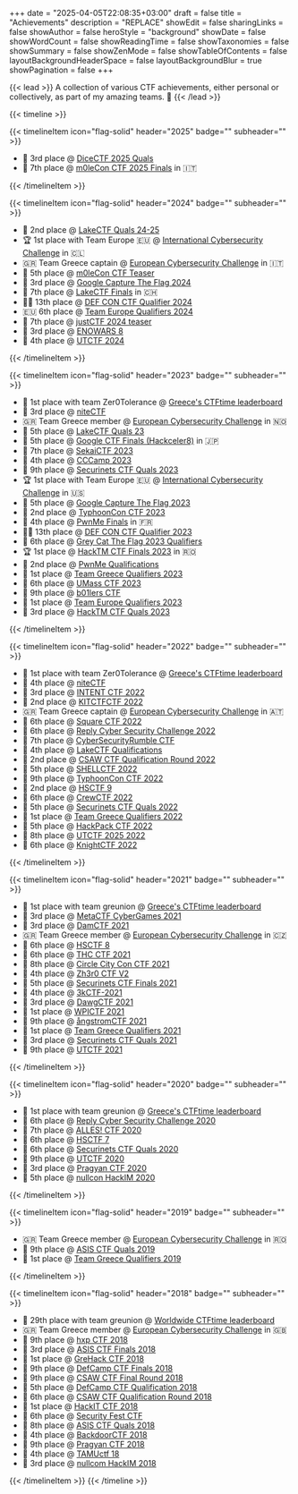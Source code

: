 +++
date = "2025-04-05T22:08:35+03:00"
draft = false
title = "Achievements"
description = "REPLACE"
showEdit = false
sharingLinks = false
showAuthor = false
heroStyle = "background"
showDate = false
showWordCount = false
showReadingTime = false
showTaxonomies = false
showSummary = false
showZenMode = false
showTableOfContents = false
layoutBackgroundHeaderSpace = false
layoutBackgroundBlur = true
showPagination = false
+++

{{< lead >}}
A collection of various CTF achievements, either personal or collectively, as part of my amazing teams. :black_flag:
{{< /lead >}}


{{< timeline >}}

{{< timelineItem icon="flag-solid" header="2025" badge="" subheader="" >}}
<ul>
  <li>🥉 3rd place @ <a href="https://ctftime.org/event/2617" target="_blank" rel="noopener noreferrer">DiceCTF 2025 Quals</a></li>
  <li>🏴 7th place @ <a href="https://ctftime.org/event/2725" target="_blank" rel="noopener noreferrer">m0leCon CTF 2025 Finals</a> in 🇮🇹</li>
</ul>
{{< /timelineItem >}}

{{< timelineItem icon="flag-solid" header="2024" badge="" subheader="" >}}
<ul>
  <li>🥈 2nd place @ <a href="https://ctftime.org/event/2502" target="_blank" rel="noopener noreferrer">LakeCTF Quals 24-25</a></li>
  <li>🏆 1st place with Team Europe 🇪🇺 @ <a href="https://icc.ecsc.eu/" target="_blank" rel="noopener noreferrer">International Cybersecurity Challenge</a> in 🇨🇱</li>
  <li>🇬🇷 Team Greece captain @ <a href="https://ecsc.eu/past-editions/2024" target="_blank" rel="noopener noreferrer">European Cybersecurity Challenge</a> in 🇮🇹</li>
  <li>🏴 5th place @ <a href="https://ctftime.org/event/2440" target="_blank" rel="noopener noreferrer">m0leCon CTF Teaser</a></li>
  <li>🥉 3rd place @ <a href="https://ctftime.org/event/2296" target="_blank" rel="noopener noreferrer">Google Capture The Flag 2024</a></li>
  <li>🏴 7th place @ <a href="https://ctftime.org/event/2246" target="_blank" rel="noopener noreferrer">LakeCTF Finals</a> in 🇨🇭</li>
  <li>🏴‍☠️ 13th place @ <a href="https://ctftime.org/event/2229" target="_blank" rel="noopener noreferrer">DEF CON CTF Qualifier 2024</a></li>
  <li>🇪🇺 6th place @ <a href="https://teameurope.site/" target="_blank" rel="noopener noreferrer">Team Europe Qualifiers 2024</a></li>
  <li>🏴 7th place @ <a href="https://ctftime.org/event/2342" target="_blank" rel="noopener noreferrer">justCTF 2024 teaser</a></li>
  <li>🥉 3rd place @ <a href="https://ctftime.org/event/2412" target="_blank" rel="noopener noreferrer">ENOWARS 8</a></li>
  <li>🏴 4th place @ <a href="https://ctftime.org/event/2302" target="_blank" rel="noopener noreferrer">UTCTF 2024</a></li>
</ul>
{{< /timelineItem >}}

{{< timelineItem icon="flag-solid" header="2023" badge="" subheader="" >}}
<ul>
  <li>🚩 1st place with team Zer0Tolerance @ <a href="https://ctftime.org/stats/2023/GR" target="_blank" rel="noopener noreferrer">Greece's CTFtime leaderboard</a></li>
  <li>🥉 3rd place @ <a href="https://ctftime.org/event/2207" target="_blank" rel="noopener noreferrer">niteCTF</a></li>
  <li>🇬🇷 Team Greece member @ <a href="https://ecsc.eu/past-editions/2023" target="_blank" rel="noopener noreferrer">European Cybersecurity Challenge</a> in 🇳🇴</li>
  <li>🏴 5th place @ <a href="https://ctftime.org/event/2069" target="_blank" rel="noopener noreferrer">LakeCTF Quals 23</a></li>
  <li>🏁 5th place @ <a href="https://capturetheflag.withgoogle.com/hackceler8" target="_blank" rel="noopener noreferrer">Google CTF Finals (Hackceler8)</a> in 🇯🇵</li>
  <li>🏴 7th place @ <a href="https://ctftime.org/event/1923" target="_blank" rel="noopener noreferrer">SekaiCTF 2023</a></li>
  <li>🏴 4th place @ <a href="https://ctftime.org/event/2048" target="_blank" rel="noopener noreferrer">CCCamp 2023</a></li>
  <li>🏴 9th place @ <a href="https://ctftime.org/event/1874" target="_blank" rel="noopener noreferrer">Securinets CTF Quals 2023</a></li>
  <li>🏆 1st place with Team Europe 🇪🇺 @ <a href="https://icc.ecsc.eu/past-editions/2023" target="_blank" rel="noopener noreferrer">International Cybersecurity Challenge</a> in 🇺🇸</li>
  <li>🏁 5th place @ <a href="https://ctftime.org/event/1929" target="_blank" rel="noopener noreferrer">Google Capture The Flag 2023</a></li>
  <li>🥈 2nd place @ <a href="https://ctftime.org/event/1997" target="_blank" rel="noopener noreferrer">TyphoonCon CTF 2023</a></li>
  <li>🏴 4th place @ <a href="https://ctftime.org/event/1945" target="_blank" rel="noopener noreferrer">PwnMe Finals</a> in 🇫🇷</li>
  <li>🏴‍☠️ 13th place @ <a href="https://ctftime.org/event/1871" target="_blank" rel="noopener noreferrer">DEF CON CTF Qualifier 2023</a></li>
  <li>🏴 6th place @ <a href="https://ctftime.org/event/1938" target="_blank" rel="noopener noreferrer">Grey Cat The Flag 2023 Qualifiers</a></li>
  <li>🏆 1st place @ <a href="https://icc.ecsc.eu/" target="_blank" rel="noopener noreferrer">HackTM CTF Finals 2023</a> in 🇷🇴</li>
  <li>🥈 2nd place @ <a href="https://ctftime.org/event/1924" target="_blank" rel="noopener noreferrer">PwnMe Qualifications</a></li>
  <li>🥇 1st place @ <a href="https://ctf.hackthebox.com/event/details/htb-x-ecsc-2023-greek-qualifiers-seniors-947" target="_blank" rel="noopener noreferrer">Team Greece Qualifiers 2023</a></li>
  <li>🏴 6th place @ <a href="https://ctftime.org/event/1912" target="_blank" rel="noopener noreferrer">UMass CTF 2023</a></li>
  <li>🏴 9th place @ <a href="https://ctftime.org/event/1875" target="_blank" rel="noopener noreferrer">b01lers CTF</a></li>
  <li>🥇 1st place @ <a href="https://teameurope.site/" target="_blank" rel="noopener noreferrer">Team Europe Qualifiers 2023</a></li>
  <li>🥉 3rd place @ <a href="https://ctftime.org/event/1848" target="_blank" rel="noopener noreferrer">HackTM CTF Quals 2023</a></li>
</ul>
{{< /timelineItem >}}

{{< timelineItem icon="flag-solid" header="2022" badge="" subheader="" >}}
<ul>
  <li>🚩 1st place with team Zer0Tolerance @ <a href="https://ctftime.org/stats/2022/GR" target="_blank" rel="noopener noreferrer">Greece's CTFtime leaderboard</a></li>
  <li>🏴 4th place @ <a href="https://ctftime.org/event/1758" target="_blank" rel="noopener noreferrer">niteCTF</a></li>
  <li>🥉 3rd place @ <a href="https://ctftime.org/event/1773" target="_blank" rel="noopener noreferrer">INTENT CTF 2022</a></li>
  <li>🥈 2nd place @ <a href="https://ctftime.org/event/1810" target="_blank" rel="noopener noreferrer">KITCTFCTF 2022</a></li>
  <li>🇬🇷 Team Greece captain @ <a href="https://ecsc.eu/past-editions/2022" target="_blank" rel="noopener noreferrer">European Cybersecurity Challenge</a> in 🇦🇹</li>
  <li>🏴 6th place @ <a href="https://ctftime.org/event/1756" target="_blank" rel="noopener noreferrer">Square CTF 2022</a></li>
  <li>🏴 6th place @ <a href="https://ctftime.org/event/1731" target="_blank" rel="noopener noreferrer">Reply Cyber Security Challenge 2022</a></li>
  <li>🏴 7th place @ <a href="https://ctftime.org/event/1665" target="_blank" rel="noopener noreferrer">CyberSecurityRumble CTF</a></li>
  <li>🏴 4th place @ <a href="https://ctftime.org/event/1728" target="_blank" rel="noopener noreferrer">LakeCTF Qualifications</a></li>
  <li>🥈 2nd place @ <a href="https://ctftime.org/event/1613" target="_blank" rel="noopener noreferrer">CSAW CTF Qualification Round 2022</a></li>
  <li>🏴 5th place @ <a href="https://ctftime.org/event/1604" target="_blank" rel="noopener noreferrer">SHELLCTF 2022</a></li>
  <li>🏴 9th place @ <a href="https://ctftime.org/event/1672" target="_blank" rel="noopener noreferrer">TyphoonCon CTF 2022</a></li>
  <li>🥈 2nd place @ <a href="https://ctftime.org/event/1627" target="_blank" rel="noopener noreferrer">HSCTF 9</a></li>
  <li>🏴 6th place @ <a href="https://ctftime.org/event/1568" target="_blank" rel="noopener noreferrer">CrewCTF 2022</a></li>
  <li>🏴 5th place @ <a href="https://ctftime.org/event/1617" target="_blank" rel="noopener noreferrer">Securinets CTF Quals 2022 </a></li>
  <li>🥇 1st place @ <a href="about:blank" target="_blank" rel="noopener noreferrer">Team Greece Qualifiers 2022</a></li>
  <li>🏴 5th place @ <a href="https://ctftime.org/event/1620" target="_blank" rel="noopener noreferrer">HackPack CTF 2022</a></li>
  <li>🏴 8th place @ <a href="https://ctftime.org/event/1582" target="_blank" rel="noopener noreferrer">UTCTF 2025 2022</a></li>
  <li>🏴 6th place @ <a href="https://ctftime.org/event/1545" target="_blank" rel="noopener noreferrer">KnightCTF 2022</a></li>
</ul>
{{< /timelineItem >}}

{{< timelineItem icon="flag-solid" header="2021" badge="" subheader="" >}}
<ul>
  <li>🚩 1st place with team greunion @ <a href="https://ctftime.org/stats/2021/GR" target="_blank" rel="noopener noreferrer">Greece's CTFtime leaderboard</a></li>
  <li>🥉 3rd place @ <a href="https://ctftime.org/event/1476" target="_blank" rel="noopener noreferrer">MetaCTF CyberGames 2021</a></li>
  <li>🥉 3rd place @ <a href="https://ctftime.org/event/1401" target="_blank" rel="noopener noreferrer">DamCTF 2021</a></li>
  <li>🇬🇷 Team Greece member @ <a href="https://ecsc.eu/past-editions/2021" target="_blank" rel="noopener noreferrer">European Cybersecurity Challenge</a> in 🇨🇿</li>
  <li>🏴 6th place @ <a href="https://ctftime.org/event/1264" target="_blank" rel="noopener noreferrer">HSCTF 8</a></li>
  <li>🏴 6th place @ <a href="https://ctftime.org/event/1381" target="_blank" rel="noopener noreferrer">THC CTF 2021</a></li>
  <li>🏴 8th place @ <a href="https://ctftime.org/event/1350" target="_blank" rel="noopener noreferrer">Circle City Con CTF 2021</a></li>
  <li>🏴 4th place @ <a href="https://ctftime.org/event/1285" target="_blank" rel="noopener noreferrer">Zh3r0 CTF V2</a></li>
  <li>🏴 5th place @ <a href="https://ctftime.org/event/1374" target="_blank" rel="noopener noreferrer">Securinets CTF Finals 2021</a></li>
  <li>🏴 4th place @ <a href="https://ctftime.org/event/1317" target="_blank" rel="noopener noreferrer">3kCTF-2021</a></li>
  <li>🥉 3rd place @ <a href="https://ctftime.org/event/1319" target="_blank" rel="noopener noreferrer">DawgCTF 2021</a></li>
  <li>🥇 1st place @ <a href="https://ctftime.org/event/1208" target="_blank" rel="noopener noreferrer">WPICTF 2021</a></li>
  <li>🏴 9th place @ <a href="https://ctftime.org/event/1265" target="_blank" rel="noopener noreferrer">ångstromCTF 2021</a></li>
  <li>🥇 1st place @ <a href="about:blank" target="_blank" rel="noopener noreferrer">Team Greece Qualifiers 2021</a></li>
  <li>🥉 3rd place @ <a href="https://ctftime.org/event/1308" target="_blank" rel="noopener noreferrer">Securinets CTF Quals 2021</a></li>
  <li>🏴 9th place @ <a href="https://ctftime.org/event/1177" target="_blank" rel="noopener noreferrer">UTCTF 2021</a></li>
</ul>
{{< /timelineItem >}}

{{< timelineItem icon="flag-solid" header="2020" badge="" subheader="" >}}
<ul>
  <li>🚩 1st place with team greunion @ <a href="https://ctftime.org/stats/2020/GR" target="_blank" rel="noopener noreferrer">Greece's CTFtime leaderboard</a></li>
  <li>🏴 6th place @ <a href="https://ctftime.org/event/1131" target="_blank" rel="noopener noreferrer">Reply Cyber Security Challenge 2020</a></li>
  <li>🏴 7th place @ <a href="https://ctftime.org/event/1091" target="_blank" rel="noopener noreferrer">ALLES! CTF 2020</a></li>
  <li>🏴 6th place @ <a href="https://ctftime.org/event/939" target="_blank" rel="noopener noreferrer">HSCTF 7</a></li>
  <li>🏴 6th place @ <a href="https://ctftime.org/event/1016" target="_blank" rel="noopener noreferrer">Securinets CTF Quals 2020</a></li>
  <li>🏴 9th place @ <a href="https://ctftime.org/event/929" target="_blank" rel="noopener noreferrer">UTCTF 2020</a></li>
  <li>🥉 3rd place @ <a href="https://ctftime.org/event/991" target="_blank" rel="noopener noreferrer">Pragyan CTF 2020</a></li>
  <li>🏴 5th place @ <a href="https://ctftime.org/event/962" target="_blank" rel="noopener noreferrer">nullcon HackIM 2020</a></li>
</ul>
{{< /timelineItem >}}

{{< timelineItem icon="flag-solid" header="2019" badge="" subheader="" >}}
<ul>
  <li>🇬🇷 Team Greece member @ <a href="https://ecsc.eu/past-editions/2019" target="_blank" rel="noopener noreferrer">European Cybersecurity Challenge</a> in 🇷🇴</li>
  <li>🏴 9th place @ <a href="https://ctftime.org/event/732" target="_blank" rel="noopener noreferrer">ASIS CTF Quals 2019</a></li>
  <li>🥇 1st place @ <a href="about:blank" target="_blank" rel="noopener noreferrer">Team Greece Qualifiers 2019</a></li>
</ul>
{{< /timelineItem >}}

{{< timelineItem icon="flag-solid" header="2018" badge="" subheader="" >}}
<ul>
  <li>🚩 29th place with team greunion @ <a href="https://ctftime.org/stats/2018/GR" target="_blank" rel="noopener noreferrer">Worldwide CTFtime leaderboard</a></li>
  <li>🇬🇷 Team Greece member @ <a href="https://ecsc.eu/past-editions/2018" target="_blank" rel="noopener noreferrer">European Cybersecurity Challenge</a> in 🇬🇧</li>
  <li>🏴 9th place @ <a href="https://ctftime.org/event/647" target="_blank" rel="noopener noreferrer">hxp CTF 2018</a></li>
  <li>🥉 3rd place @ <a href="https://ctftime.org/event/620" target="_blank" rel="noopener noreferrer">ASIS CTF Finals 2018</a></li>
  <li>🥇 1st place @ <a href="https://ctftime.org/event/679" target="_blank" rel="noopener noreferrer">GreHack CTF 2018</a></li>
  <li>🏴 9th place @ <a href="https://ctftime.org/event/698" target="_blank" rel="noopener noreferrer">DefCamp CTF Finals 2018</a></li>
  <li>🏴 9th place @ <a href="https://ctftime.org/event/696" target="_blank" rel="noopener noreferrer">CSAW CTF Final Round 2018</a></li>
  <li>🏴 5th place @ <a href="https://ctftime.org/event/654" target="_blank" rel="noopener noreferrer">DefCamp CTF Qualification 2018</a></li>
  <li>🏴 6th place @ <a href="https://ctftime.org/event/633" target="_blank" rel="noopener noreferrer">CSAW CTF Qualification Round 2018</a></li>
  <li>🥇 1st place @ <a href="https://ctftime.org/event/672" target="_blank" rel="noopener noreferrer">HackIT CTF 2018</a></li>
  <li>🏴 6th place @ <a href="https://ctftime.org/event/622" target="_blank" rel="noopener noreferrer">Security Fest CTF</a></li>
  <li>🏴 8th place @ <a href="https://ctftime.org/event/568" target="_blank" rel="noopener noreferrer">ASIS CTF Quals 2018</a></li>
  <li>🏴 4th place @ <a href="https://ctftime.org/event/585" target="_blank" rel="noopener noreferrer">BackdoorCTF 2018</a></li>
  <li>🏴 9th place @ <a href="https://ctftime.org/event/581" target="_blank" rel="noopener noreferrer">Pragyan CTF 2018</a></li>
  <li>🏴 4th place @ <a href="https://ctftime.org/event/559" target="_blank" rel="noopener noreferrer">TAMUctf 18</a></li>
  <li>🥉 3rd place @ <a href="https://ctftime.org/event/566" target="_blank" rel="noopener noreferrer">nullcom HackIM 2018</a></li>
</ul>
{{< /timelineItem >}}
{{< /timeline >}}
